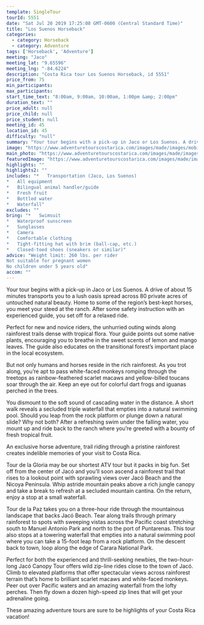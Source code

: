 ```yaml
---
template: SingleTour
tourId: 5551
date: "Sat Jul 20 2019 17:25:08 GMT-0600 (Central Standard Time)"
title: "Los Suenos Horseback"
categories: 
  - category: Horseback
  - category: Adventure
tags: ['Horseback', 'Adventure']
meeting: "Jaco"
meeting_lat: "9.65596"
meeting_lng: "-84.6224"
description: "Costa Rica tour Los Suenos Horseback, id 5551"
price_from: 75
min_participants: 
max_participants: 
start_time_text: "8:00am, 9:00am, 10:00am, 1:00pm &amp; 2:00pm"
duration_text: ""
price_adult: null
price_child: null
price_student: null
meeting_id: 45
location_id: 45
difficulty: "null"
summary: "Your tour begins with a pick-up in Jaco or Los Suenos. A drive of about 15 minutes transports you to a lush oasis spread across 80 private acres of untouched natural beauty. Home to some of the region’s best-kept horses, you meet your steed at the ranch. After some safety instru...."
image: "https://www.adventuretourscostarica.com/images/made/images/mobile/vista-horseback-banner-4-mobile_320_250_c1.jpg"
main_photo: "https://www.adventuretourscostarica.com/images/made/images/mobile/vista-horseback-banner-4-mobile_320_250_c1.jpg"
featuredImage: "https://www.adventuretourscostarica.com/images/made/images/mobile/vista-horseback-banner-4-mobile_320_250_c1.jpg"
highlights: ""
highlights2: ""
includes: "*   Transportation (Jaco, Los Suenos)
*   All equipment
*   Bilingual animal handler/guide
*   Fresh fruit
*   Bottled water
*   Waterfall"
excludes: ""
bring: "*   Swimsuit
*   Waterproof sunscreen
*   Sunglasses
*   Camera
*   Comfortable clothing
*   Tight-fitting hat with brim (ball-cap, etc.)
*   Closed-toed shoes (sneakers or similar)"
advice: "Weight limit: 260 lbs. per rider  
Not suitable for pregnant women  
No children under 5 years old"
accom: ""
---
```

Your tour begins with a pick-up in Jaco or Los Suenos. A drive of about 15 minutes transports you to a lush oasis spread across 80 private acres of untouched natural beauty. Home to some of the region’s best-kept horses, you meet your steed at the ranch. After some safety instruction with an experienced guide, you set off for a relaxed ride.

Perfect for new and novice riders, the unhurried outing winds along rainforest trails dense with tropical flora. Your guide points out some native plants, encouraging you to breathe in the sweet scents of lemon and mango leaves. The guide also educates on the transitional forest’s important place in the local ecosystem.

But not only humans and horses reside in the rich rainforest. As you trot along, you’re apt to pass white-faced monkeys romping through the treetops as rainbow-feathered scarlet macaws and yellow-billed toucans soar through the air. Keep an eye out for colorful dart frogs and iguanas perched in the trees.

You dismount to the soft sound of cascading water in the distance. A short walk reveals a secluded triple waterfall that empties into a natural swimming pool. Should you leap from the rock platform or plunge down a natural slide? Why not both? After a refreshing swim under the falling water, you mount up and ride back to the ranch where you’re greeted with a bounty of fresh tropical fruit.

An exclusive horse adventure, trail riding through a pristine rainforest creates indelible memories of your visit to Costa Rica.

Tour de la Gloria may be our shortest ATV tour but it packs in big fun. Set off from the center of Jacó and you’ll soon ascend a rainforest trail that rises to a lookout point with sprawling views over Jacó Beach and the Nicoya Peninsula. Whip astride mountain peaks above a rich jungle canopy and take a break to refresh at a secluded mountain cantina. On the return, enjoy a stop at a small waterfall.

Tour de la Paz takes you on a three-hour ride through the mountainous landscape that backs Jacó Beach. Tear along trails through primary rainforest to spots with sweeping vistas across the Pacific coast stretching south to Manuel Antonio Park and north to the port of Puntarenas. This tour also stops at a towering waterfall that empties into a natural swimming pool where you can take a 15-foot leap from a rock platform. On the descent back to town, loop along the edge of Carara National Park.

Perfect for both the experienced and thrill-seeking newbies, the two-hour-long Jacó Canopy Tour offers wild zip-line rides close to the town of Jacó. Climb to elevated platforms that offer spectacular views across rainforest terrain that’s home to brilliant scarlet macaws and white-faced monkeys. Peer out over Pacific waters and an amazing waterfall from the lofty perches. Then fly down a dozen high-speed zip lines that will get your adrenaline going.

These amazing adventure tours are sure to be highlights of your Costa Rica vacation!